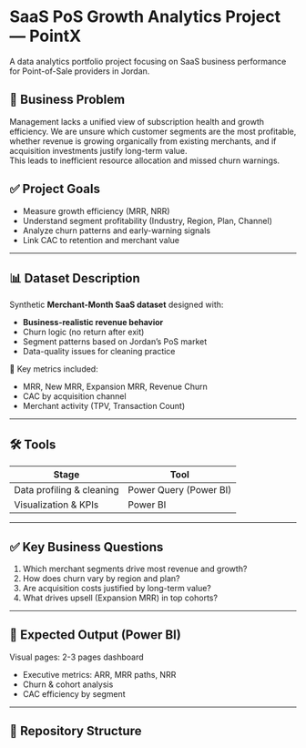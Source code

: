 # SaaS PoS Growth Analytics Project — PointX

A data analytics portfolio project focusing on SaaS business performance for Point-of-Sale providers in Jordan.

## 🎯 Business Problem
Management lacks a unified view of subscription health and growth efficiency. We are unsure which customer segments are the most profitable, whether revenue is growing organically from existing merchants, and if acquisition investments justify long-term value.  
This leads to inefficient resource allocation and missed churn warnings.

## ✅ Project Goals
- Measure growth efficiency (MRR, NRR)
- Understand segment profitability (Industry, Region, Plan, Channel)
- Analyze churn patterns and early-warning signals
- Link CAC to retention and merchant value

---

## 📊 Dataset Description
Synthetic **Merchant-Month SaaS dataset** designed with:
- **Business-realistic revenue behavior**
- Churn logic (no return after exit)
- Segment patterns based on Jordan’s PoS market
- Data-quality issues for cleaning practice

📌 Key metrics included:
- MRR, New MRR, Expansion MRR, Revenue Churn
- CAC by acquisition channel
- Merchant activity (TPV, Transaction Count)

---

## 🛠 Tools
| Stage | Tool |
|-------|------|
| Data profiling & cleaning | Power Query (Power BI) |
| Visualization & KPIs | Power BI |

---

## ✅ Key Business Questions
1. Which merchant segments drive most revenue and growth?
2. How does churn vary by region and plan?
3. Are acquisition costs justified by long-term value?
4. What drives upsell (Expansion MRR) in top cohorts?

---

## 📌 Expected Output (Power BI)
Visual pages: 2-3 pages dashboard
- Executive metrics: ARR, MRR paths, NRR
- Churn & cohort analysis
- CAC efficiency by segment

---

## 📂 Repository Structure
